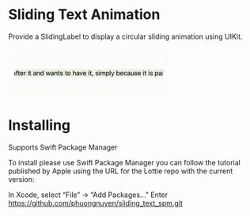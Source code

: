 # Sliding Text Animation
Provide a SlidingLabel to display a circular sliding animation using UIKit.

![Alt Text](https://github.com/phuongnuyen/sliding_text/blob/main/sliding_text.gif)

# Installing
Supports Swift Package Manager

To install please use Swift Package Manager you can follow the tutorial published by Apple using the URL for the Lottie repo with the current version:

In Xcode, select “File” → “Add Packages...”
Enter https://github.com/phuongnuyen/sliding_text_spm.git

